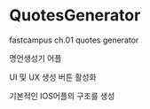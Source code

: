 # QuotesGenerator
fastcampus ch.01 quotes generator

명언생성기 어플

UI 및 UX 생성
버튼 활성화

기본적인 IOS어플의 구조를 생성
